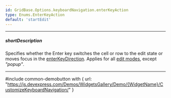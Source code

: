 ```yaml
---
id: GridBase.Options.keyboardNavigation.enterKeyAction
type: Enums.EnterKeyAction
default: 'startEdit'
---
```

---
##### shortDescription
Specifies whether the Enter key switches the cell or row to the edit state or moves focus in the [enterKeyDirection](/api-reference/10%20UI%20Components/GridBase/1%20Configuration/keyboardNavigation/enterKeyDirection.md '{basewidgetpath}/Configuration/keyboardNavigation/#enterKeyDirection'). Applies for all [edit modes](/api-reference/10%20UI%20Components/GridBase/1%20Configuration/editing/mode.md '{basewidgetpath}/Configuration/editing/#mode'), except *"popup"*.

---
#include common-demobutton with {
    url: "https://js.devexpress.com/Demos/WidgetsGallery/Demo/{WidgetName}/CustomizeKeyboardNavigation/"
}